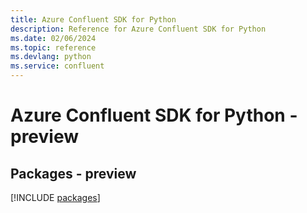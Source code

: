 ```yaml
---
title: Azure Confluent SDK for Python
description: Reference for Azure Confluent SDK for Python
ms.date: 02/06/2024
ms.topic: reference
ms.devlang: python
ms.service: confluent
---
```

# Azure Confluent SDK for Python - preview
## Packages - preview
[!INCLUDE [packages](confluent-index.md)]